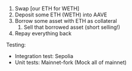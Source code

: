 1. Swap [our ETH for WETH]
2. Deposit some ETH (WETH) into AAVE
3. Borrow some asset  with ETH as collateral
    1. Sell that borrowed asset (short selling!)
4. Repay everything back


Testing:
 - Integration test: Sepolia
 - Unit tests: Mainnet-fork (Mock all of mainnet)